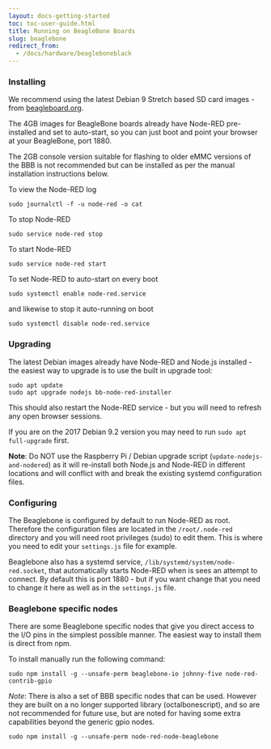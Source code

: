 ```yaml
---
layout: docs-getting-started
toc: toc-user-guide.html
title: Running on BeagleBone Boards
slug: beaglebone
redirect_from:
  - /docs/hardware/beagleboneblack
---
```



### Installing

We recommend using the latest Debian 9 Stretch based SD card images - from
 <a href="https://beagleboard.org/latest-images" target="bbb">beagleboard.org</a>.

The 4GB images for BeagleBone boards already have Node-RED pre-installed and set to auto-start,
so you can just boot and point your browser at your BeagleBone, port 1880.

The 2GB console version suitable for flashing to older eMMC versions of the BBB is not recommended but can be
installed as per the manual installation instructions below.

To view the Node-RED log

    sudo journalctl -f -u node-red -o cat

To stop Node-RED

    sudo service node-red stop

To start Node-RED

    sudo service node-red start

To set Node-RED to auto-start on every boot

    sudo systemctl enable node-red.service

and likewise to stop it auto-running on boot

    sudo systemctl disable node-red.service


### Upgrading

The latest Debian images already have Node-RED and Node.js installed - the easiest way to upgrade is to use the built in upgrade tool:

    sudo apt update
    sudo apt upgrade nodejs bb-node-red-installer

This should also restart the Node-RED service - but you will need to refresh any open browser sessions.

If you are on the 2017 Debian 9.2 version you may need to run `sudo apt full-upgrade` first.

**Note**: Do NOT use the Raspberry Pi / Debian upgrade script (`update-nodejs-and-nodered`) as
it will re-install both Node.js and Node-RED in different locations and will conflict with and
break the existing systemd configuration files.

### Configuring

The Beaglebone is configured by default to run Node-RED as root. Therefore the configuration files are located in the
`/root/.node-red` directory and you will need root privileges (sudo) to edit them. This is where you need to edit your
`settings.js` file for example.

Beaglebone also has a systemd service, `/lib/systemd/system/node-red.socket`, that automatically starts Node-RED
when is sees an attempt to connect. By default this is port 1880 - but if you want change that you need to change it
here as well as in the `settings.js` file.

### Beaglebone specific nodes

There are some Beaglebone specific nodes that give you direct access to the I/O pins in the simplest possible manner.
The easiest way to install them is direct from npm.

To install manually run the following command:

    sudo npm install -g --unsafe-perm beaglebone-io johnny-five node-red-contrib-gpio

*Note*: There is also a set of BBB specific nodes that can be used. However they are built on a no longer supported
library (octalbonescript), and so are not recommended for future use, but are noted for having some extra capabilities
beyond the generic gpio nodes.

    sudo npm install -g --unsafe-perm node-red-node-beaglebone
